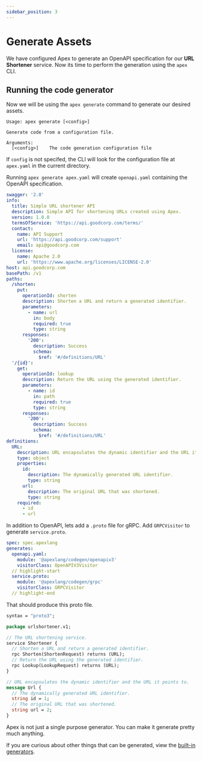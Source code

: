 ```yaml
---
sidebar_position: 3
---
```


# Generate Assets

We have configured Apex to generate an OpenAPI specification for our **URL Shortener** service. Now its time to perform the generation using the `apex` CLI.

## Running the code generator

Now we will be using the `apex generate` command to generate our desired assets.

```cli
Usage: apex generate [<config>]

Generate code from a configuration file.

Arguments:
  [<config>]    The code generation configuration file
```

If `config` is not specifed, the CLI will look for the configuration file at `apex.yaml` in the current directory.

Running `apex generate apex.yaml` will create `openapi.yaml` containing the OpenAPI specification.

```yaml title="openapi.yaml" showLineNumbers
swagger: '2.0'
info:
  title: Simple URL shortener API
  description: Simple API for shortening URLs created using Apex.
  version: 1.0.0
  termsOfService: 'https://api.goodcorp.com/terms/'
  contact:
    name: API Support
    url: 'https://api.goodcorp.com/support'
    email: api@goodcorp.com
  license:
    name: Apache 2.0
    url: 'https://www.apache.org/licenses/LICENSE-2.0'
host: api.goodcorp.com
basePath: /v1
paths:
  /shorten:
    put:
      operationId: shorten
      description: Shorten a URL and return a generated identifier.
      parameters:
        - name: url
          in: body
          required: true
          type: string
      responses:
        '200':
          description: Success
          schema:
            $ref: '#/definitions/URL'
  '/{id}':
    get:
      operationId: lookup
      description: Return the URL using the generated identifier.
      parameters:
        - name: id
          in: path
          required: true
          type: string
      responses:
        '200':
          description: Success
          schema:
            $ref: '#/definitions/URL'
definitions:
  URL:
    description: URL encapsulates the dynamic identifier and the URL it points to.
    type: object
    properties:
      id:
        description: The dynamically generated URL identifier.
        type: string
      url:
        description: The original URL that was shortened.
        type: string
    required:
      - id
      - url
```

In addition to OpenAPI, lets add a `.proto` file for gRPC. Add `GRPCVisitor` to generate `service.proto`.

```yaml title="apex.yaml" showLineNumbers
spec: spec.apexlang
generates:
  openapi.yaml:
    module: '@apexlang/codegen/openapiv3'
    visitorClass: OpenAPIV3Visitor
  // highlight-start
  service.proto:
    module: '@apexlang/codegen/grpc'
    visitorClass: GRPCVisitor
  // highlight-end
```

That should produce this proto file.

```protobuf title="service.proto" showLineNumbers
syntax = "proto3";

package urlshortener.v1;

// The URL shortening service.
service Shortener {
  // Shorten a URL and return a generated identifier.
  rpc Shorten(ShortenRequest) returns (URL);
  // Return the URL using the generated identifier.
  rpc Lookup(LookupRequest) returns (URL);
}

// URL encapsulates the dynamic identifier and the URL it points to.
message Url {
  // The dynamically generated URL identifier.
  string id = 1;
  // The original URL that was shortened.
  string url = 2;
}
```

Apex is not just a single purpose generator. You can make it generate pretty much anything.

If you are curious about other things that can be generated, view the [built-in generators](/docs/category/generators).
